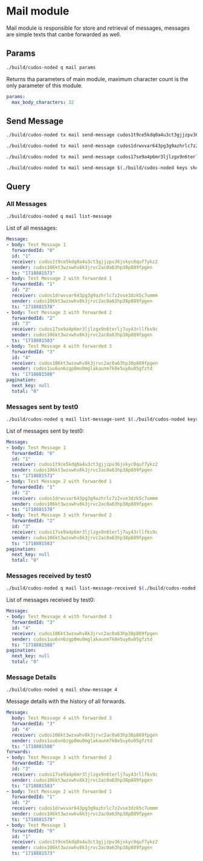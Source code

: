 # Mail module

Mail module is responsible for store and retrieval of messages, messages are simple texts that canbe forwarded as well.

## Params

```bash
./build/cudos-noded q mail params
```

Returns tha parameters of main module, maximum character count is the only parameter of this module.

```yaml
params:
  max_body_characters: 32
```

## Send Message

```bash
./build/cudos-noded tx mail send-message cudos1t9ce5kdq0a4u3ct3gjjzpv36jskyc0quf7ykz2 "Test Message 1" --from test0 --keyring-backend test --chain-id cudos-node -y
```

```bash
./build/cudos-noded tx mail send-message cudos1drwvvar643pg3g9azhrlc7z2vse3dzk5c7ummm "Test Message 2 with forwarded 1" 1 --from test0 --keyring-backend test --chain-id cudos-node -y
```

```bash
./build/cudos-noded tx mail send-message cudos17se9a4p6mr3ljlzgx9n6terlj7uy43rllfks9c "Test Message 3 with forwarded 2" 2 --from test0 --keyring-backend test --chain-id cudos-node -y
```

```bash
./build/cudos-noded tx mail send-message $(./build/cudos-noded keys show test0 --keyring-backend test --address) "Test Message 4 with forwarded 3" 3 --from test1 --keyring-backend test --chain-id cudos-node -y
```

## Query

### All Messages

```bash
./build/cudos-noded q mail list-message 
```

List of all messages:

```yaml
Message:
- body: Test Message 1
  forwardedId: "0"
  id: "1"
  receiver: cudos1t9ce5kdq0a4u3ct3gjjzpv36jskyc0quf7ykz2
  sender: cudos106kt3wzxwhv8k3jrvc2ac0a63hp38p889fpgen
  ts: "1718881573"
- body: Test Message 2 with forwarded 1
  forwardedId: "1"
  id: "2"
  receiver: cudos1drwvvar643pg3g9azhrlc7z2vse3dzk5c7ummm
  sender: cudos106kt3wzxwhv8k3jrvc2ac0a63hp38p889fpgen
  ts: "1718881578"
- body: Test Message 3 with forwarded 2
  forwardedId: "2"
  id: "3"
  receiver: cudos17se9a4p6mr3ljlzgx9n6terlj7uy43rllfks9c
  sender: cudos106kt3wzxwhv8k3jrvc2ac0a63hp38p889fpgen
  ts: "1718881583"
- body: Test Message 4 with forwarded 3
  forwardedId: "3"
  id: "4"
  receiver: cudos106kt3wzxwhv8k3jrvc2ac0a63hp38p889fpgen
  sender: cudos1uu6vn6zgp0mu0mglakaunm7k8e5uy6u05gfztd
  ts: "1718881588"
pagination:
  next_key: null
  total: "0"
```

### Messages sent by test0

``` bash
./build/cudos-noded q mail list-message-sent $(./build/cudos-noded keys show test0 --keyring-backend test --address)
```

List of messages sent by test0:

```yml
Message:
- body: Test Message 1
  forwardedId: "0"
  id: "1"
  receiver: cudos1t9ce5kdq0a4u3ct3gjjzpv36jskyc0quf7ykz2
  sender: cudos106kt3wzxwhv8k3jrvc2ac0a63hp38p889fpgen
  ts: "1718881573"
- body: Test Message 2 with forwarded 1
  forwardedId: "1"
  id: "2"
  receiver: cudos1drwvvar643pg3g9azhrlc7z2vse3dzk5c7ummm
  sender: cudos106kt3wzxwhv8k3jrvc2ac0a63hp38p889fpgen
  ts: "1718881578"
- body: Test Message 3 with forwarded 2
  forwardedId: "2"
  id: "3"
  receiver: cudos17se9a4p6mr3ljlzgx9n6terlj7uy43rllfks9c
  sender: cudos106kt3wzxwhv8k3jrvc2ac0a63hp38p889fpgen
  ts: "1718881583"
pagination:
  next_key: null
  total: "0"
```

### Messages received by test0

``` bash
./build/cudos-noded q mail list-message-received $(./build/cudos-noded keys show test0 --keyring-backend test --address)
```

List of messages received by test0:

```yml
Message:
- body: Test Message 4 with forwarded 3
  forwardedId: "3"
  id: "4"
  receiver: cudos106kt3wzxwhv8k3jrvc2ac0a63hp38p889fpgen
  sender: cudos1uu6vn6zgp0mu0mglakaunm7k8e5uy6u05gfztd
  ts: "1718881588"
pagination:
  next_key: null
  total: "0"
```

### Message Details

``` bash
./build/cudos-noded q mail show-message 4
```

Message details with the history of all forwards.

```yml
Message:
  body: Test Message 4 with forwarded 3
  forwardedId: "3"
  id: "4"
  receiver: cudos106kt3wzxwhv8k3jrvc2ac0a63hp38p889fpgen
  sender: cudos1uu6vn6zgp0mu0mglakaunm7k8e5uy6u05gfztd
  ts: "1718881588"
forwards:
- body: Test Message 3 with forwarded 2
  forwardedId: "2"
  id: "3"
  receiver: cudos17se9a4p6mr3ljlzgx9n6terlj7uy43rllfks9c
  sender: cudos106kt3wzxwhv8k3jrvc2ac0a63hp38p889fpgen
  ts: "1718881583"
- body: Test Message 2 with forwarded 1
  forwardedId: "1"
  id: "2"
  receiver: cudos1drwvvar643pg3g9azhrlc7z2vse3dzk5c7ummm
  sender: cudos106kt3wzxwhv8k3jrvc2ac0a63hp38p889fpgen
  ts: "1718881578"
- body: Test Message 1
  forwardedId: "0"
  id: "1"
  receiver: cudos1t9ce5kdq0a4u3ct3gjjzpv36jskyc0quf7ykz2
  sender: cudos106kt3wzxwhv8k3jrvc2ac0a63hp38p889fpgen
  ts: "1718881573"
```

